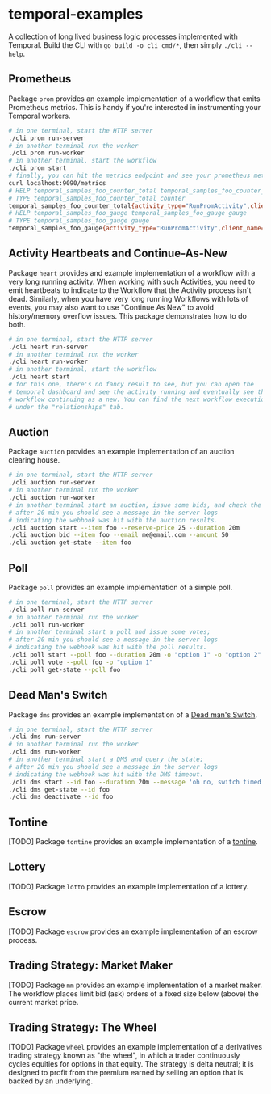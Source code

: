 # temporal-examples

A collection of long lived business logic processes implemented with Temporal. Build the CLI with `go build -o cli cmd/*`, then simply `./cli --help`.

## Prometheus

Package `prom` provides an example implementation of a workflow that emits Prometheus metrics. This is handy if you're interested in instrumenting your Temporal workers.

```bash
# in one terminal, start the HTTP server
./cli prom run-server
# in another terminal run the worker
./cli prom run-worker
# in another terminal, start the workflow
./cli prom start
# finally, you can hit the metrics endpoint and see your prometheus metrics
curl localhost:9090/metrics
# HELP temporal_samples_foo_counter_total temporal_samples_foo_counter_total counter
# TYPE temporal_samples_foo_counter_total counter
temporal_samples_foo_counter_total{activity_type="RunPromActivity",client_name="temporal_go",namespace="default",prom_test_label="foo",task_queue="temporal_examples",worker_type="none",workflow_type="RunPromWF"} 31
# HELP temporal_samples_foo_gauge temporal_samples_foo_gauge gauge
# TYPE temporal_samples_foo_gauge gauge
temporal_samples_foo_gauge{activity_type="RunPromActivity",client_name="temporal_go",namespace="default",prom_test_label="foo",task_queue="temporal_examples",worker_type="none",workflow_type="RunPromWF"} 1.727373674e+09
```

## Activity Heartbeats and Continue-As-New

Package `heart` provides and example implementation of a workflow with a very long running activity. When working with such Activities, you need to emit heartbeats to indicate to the Workflow that the Activity process isn't dead. Similarly, when you have very long running Workflows with lots of events, you may also want to use "Continue As New" to avoid history/memory overflow issues. This package demonstrates how to do both.

```bash
# in one terminal, start the HTTP server
./cli heart run-server
# in another terminal run the worker
./cli heart run-worker
# in another terminal, start the workflow
./cli heart start
# for this one, there's no fancy result to see, but you can open the
# temporal dashboard and see the activity running and eventually see the
# workflow continuing as a new. You can find the next workflow execution
# under the "relationships" tab.
```

## Auction

Package `auction` provides an example implementation of an auction clearing house.

```bash
# in one terminal, start the HTTP server
./cli auction run-server
# in another terminal run the worker
./cli auction run-worker
# in another terminal start an auction, issue some bids, and check the results
# after 20 min you should see a message in the server logs
# indicating the webhook was hit with the auction results.
./cli auction start --item foo --reserve-price 25 --duration 20m
./cli auction bid --item foo --email me@email.com --amount 50
./cli auction get-state --item foo
```

## Poll

Package `poll` provides an example implementation of a simple poll.

```bash
# in one terminal, start the HTTP server
./cli poll run-server
# in another terminal run the worker
./cli poll run-worker
# in another terminal start a poll and issue some votes;
# after 20 min you should see a message in the server logs
# indicating the webhook was hit with the poll results.
./cli poll start --poll foo --duration 20m -o "option 1" -o "option 2"
./cli poll vote --poll foo -o "option 1"
./cli poll get-state --poll foo
```

## Dead Man's Switch

Package `dms` provides an example implementation of a [Dead man's Switch](https://en.wikipedia.org/wiki/Dead_man%27s_switch).

```bash
# in one terminal, start the HTTP server
./cli dms run-server
# in another terminal run the worker
./cli dms run-worker
# in another terminal start a DMS and query the state;
# after 20 min you should see a message in the server logs
# indicating the webhook was hit with the DMS timeout.
./cli dms start --id foo --duration 20m --message 'oh no, switch timed out!'
./cli dms get-state --id foo
./cli dms deactivate --id foo
```

## Tontine

[TODO] Package `tontine` provides an example implementation of a [tontine](https://en.wikipedia.org/wiki/Tontine).

## Lottery

[TODO] Package `lotto` provides an example implementation of a lottery.

## Escrow

[TODO] Package `escrow` provides an example implementation of an escrow process.

## Trading Strategy: Market Maker

[TODO] Package `mm` provides an example implementation of a market maker. The workflow places limit bid (ask) orders of a fixed size below (above) the current market price.

## Trading Strategy: The Wheel

[TODO] Package `wheel` provides an example implementation of a derivatives trading strategy known as "the wheel", in which a trader continuously cycles equities for options in that equity. The strategy is delta neutral; it is designed to profit from the premium earned by selling an option that is backed by an underlying.
